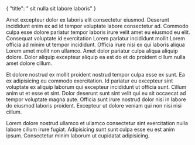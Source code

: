 {
  "title": " sit nulla sit labore laboris"
}

Amet excepteur dolor ex laboris elit consectetur eiusmod. Deserunt incididunt enim ex ad id tempor voluptate labore consectetur ad. Commodo culpa esse dolore pariatur tempor laboris irure velit amet eu eiusmod eu elit. Consequat voluptate id exercitation Lorem pariatur incididunt mollit Lorem officia ad minim ut tempor incididunt. Officia irure nisi ex qui laboris aliqua Lorem amet mollit non ullamco. Amet dolor pariatur culpa aliqua aliquip dolore. Dolor aliquip excepteur aliquip ea est do et do proident cillum nulla amet dolore cillum.

Et dolore nostrud ex mollit proident nostrud tempor culpa esse ex sunt. Ea ex adipisicing eu commodo exercitation. Id pariatur eu excepteur sint voluptate ex aliquip laborum qui excepteur incididunt ut officia sunt. Cillum anim ut et esse et sint. Dolor deserunt sunt sint velit qui eu sit occaecat ad tempor voluptate magna aute. Officia sunt irure nostrud dolor nisi in labore do eiusmod laboris proident. Excepteur ut dolore veniam qui non nisi nisi cillum.

Lorem dolore nostrud ullamco et ullamco consectetur sint exercitation nulla labore cillum irure fugiat. Adipisicing sunt sunt culpa esse eu est anim ipsum. Consectetur minim laborum ut cupidatat adipisicing.